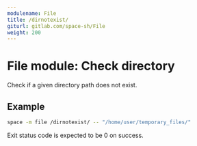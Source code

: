 ```yaml
---
modulename: File
title: /dirnotexist/
giturl: gitlab.com/space-sh/File
weight: 200
---
```

# File module: Check directory

Check if a given directory path does not exist.  

## Example

```sh
space -m file /dirnotexist/ -- "/home/user/temporary_files/"
```

Exit status code is expected to be 0 on success.
